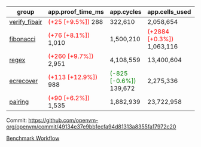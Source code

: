 | group | app.proof_time_ms | app.cycles | app.cells_used | leaf.proof_time_ms | leaf.cycles | leaf.cells_used |
| -- | -- | -- | -- | -- | -- | -- |
| [verify_fibair](https://github.com/openvm-org/openvm/blob/benchmark-results/benchmarks-pr/2130/verify_fibair-49134e37e9bb1ecfa94d81313a8355fa17972c20.md) |<span style='color: red'>(+25 [+9.5%])</span> 288 |  322,610 |  2,058,654 |- | - | - |
| [fibonacci](https://github.com/openvm-org/openvm/blob/benchmark-results/benchmarks-pr/2130/fibonacci-49134e37e9bb1ecfa94d81313a8355fa17972c20.md) |<span style='color: red'>(+76 [+8.1%])</span> 1,010 |  1,500,210 | <span style='color: red'>(+2884 [+0.3%])</span> 1,063,116 |- | - | - |
| [regex](https://github.com/openvm-org/openvm/blob/benchmark-results/benchmarks-pr/2130/regex-49134e37e9bb1ecfa94d81313a8355fa17972c20.md) |<span style='color: red'>(+260 [+9.7%])</span> 2,951 |  4,108,559 |  13,400,604 |- | - | - |
| [ecrecover](https://github.com/openvm-org/openvm/blob/benchmark-results/benchmarks-pr/2130/ecrecover-49134e37e9bb1ecfa94d81313a8355fa17972c20.md) |<span style='color: red'>(+113 [+12.9%])</span> 988 | <span style='color: green'>(-825 [-0.6%])</span> 139,672 |  2,275,336 |- | - | - |
| [pairing](https://github.com/openvm-org/openvm/blob/benchmark-results/benchmarks-pr/2130/pairing-49134e37e9bb1ecfa94d81313a8355fa17972c20.md) |<span style='color: red'>(+90 [+6.2%])</span> 1,535 |  1,882,939 |  23,722,958 |- | - | - |


Commit: https://github.com/openvm-org/openvm/commit/49134e37e9bb1ecfa94d81313a8355fa17972c20

[Benchmark Workflow](https://github.com/openvm-org/openvm/actions/runs/17680834536)
